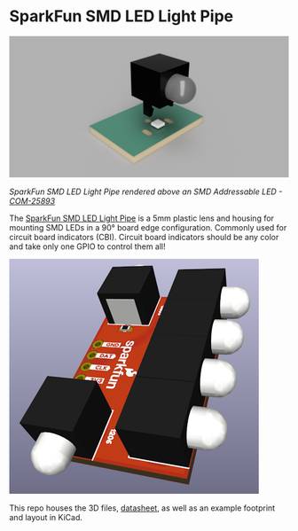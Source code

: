 # SparkFun SMD LED Light Pipe

[![SparkFun SMD LED Light Pipe rendered above an SMD Addressable LED](Renderings/Addr_RA_1_Simple_14490406849.png)](https://www.sparkfun.com/products/25893)

*SparkFun SMD LED Light Pipe rendered above an SMD Addressable LED  - [COM-25893](https://www.sparkfun.com/products/25893)*

The [SparkFun SMD LED Light Pipe](https://www.sparkfun.com/products/25893) is a 5mm plastic lens and housing for mounting SMD LEDs in a 90° board edge configuration. Commonly used for circuit board indicators (CBI). Circuit board indicators should be any color and take only one GPIO to control them all!

![Demo board showing 3D elements](SparkFun_SMD_LED_Light_Pipe_3D.png)

This repo houses the 3D files, [datasheet](<SparkFun SMD LED Light Pipe Datasheet.pdf>), as well as an example footprint and layout in KiCad.